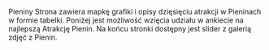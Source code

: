 Pieniny
Strona zawiera mapkę grafiki i opisy dzięsięciu atrakcji w Pieninach w formie tabelki. Poniżej jest możliwość wzięcia udziału w ankiecie na najlepszą Atrakcję Pienin. Na końcu stronki dostępny jest slider z galerią zdjęć z Pienin.
